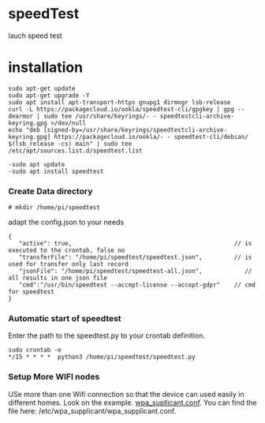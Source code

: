 # speedTest
lauch speed test

# installation
```
sudo apt-get update
sudo apt-get upgrade -Y
sudo apt install apt-transport-https gnupg1 dirmngr lsb-release
curl -L https://packagecloud.io/ookla/speedtest-cli/gpgkey | gpg --dearmor | sudo tee /usr/share/keyrings/- - speedtestcli-archive-keyring.gpg >/dev/null
echo "deb [signed-by=/usr/share/keyrings/speedtestcli-archive-keyring.gpg] https://packagecloud.io/ookla/- - speedtest-cli/debian/ $(lsb_release -cs) main" | sudo tee  /etc/apt/sources.list.d/speedtest.list

-sudo apt update
-sudo apt install speedtest
```

### Create Data directory
```
# mkdir /home/pi/speedtest
```
adapt the config.json to your needs
```
{
   "active": true,                                              // is executed to the crontab, false no
   "transferFile": "/home/pi/speedtest/speedtest.json",         // is used for transfer only last record
   "jsonFile": "/home/pi/speedtest/speedtest-all.json",            // all results in one json file
   "cmd":"/usr/bin/speedtest --accept-license --accept-gdpr"    // cmd for speedtest
}
```

### Automatic start of speedtest
Enter the path to the speedtest.py to your crontab definition.
```
sudo crontab -e
*/15 * * * *  python3 /home/pi/speedtest/speedtest.py
```

### Setup More WIFI nodes
USe more than one Wifi connection so that the device can used easily in different homes. Look on the example.
[wpa_supllicant.conf](https://github.com/Chris-656/speedTest/blob/main/wpa_supplicant.conf).
You can find the file here: /etc/wpa_supplicant/wpa_supplicant.conf.
